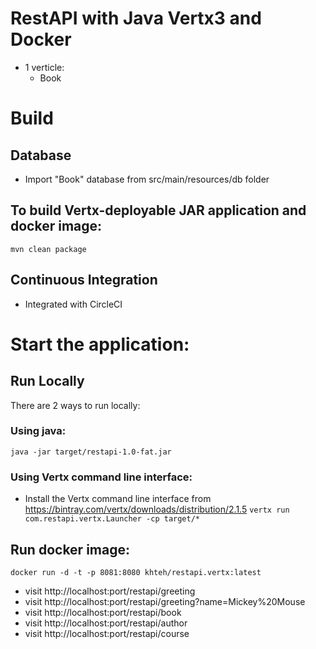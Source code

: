 # RestAPI with Java Vertx3 and Docker
* 1 verticle:
  - Book

# Build

## Database
* Import "Book" database from src/main/resources/db folder

## To build Vertx-deployable JAR application and docker image:
```mvn clean package```

## Continuous Integration
* Integrated with CircleCI

# Start the application:
## Run Locally
There are 2 ways to run locally:
### Using java:
`java -jar target/restapi-1.0-fat.jar`

### Using Vertx command line interface:
* Install the Vertx command line interface from https://bintray.com/vertx/downloads/distribution/2.1.5
`vertx run com.restapi.vertx.Launcher -cp target/*`

## Run docker image:
`docker run -d -t -p 8081:8080 khteh/restapi.vertx:latest`

* visit http://localhost:port/restapi/greeting
* visit http://localhost:port/restapi/greeting?name=Mickey%20Mouse
* visit http://localhost:port/restapi/book
* visit http://localhost:port/restapi/author
* visit http://localhost:port/restapi/course
